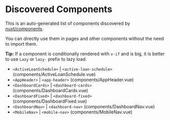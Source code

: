 # Discovered Components

This is an auto-generated list of components discovered by [nuxt/components](https://github.com/nuxt/components).

You can directly use them in pages and other components without the need to import them.

**Tip:** If a component is conditionally rendered with `v-if` and is big, it is better to use `Lazy` or `lazy-` prefix to lazy load.

- `<ActiveLoanSchedule>` | `<active-loan-schedule>` (components/ActiveLoanSchedule.vue)
- `<AppHeader>` | `<app-header>` (components/AppHeader.vue)
- `<DashboardCards>` | `<dashboard-cards>` (components/DashboardCards.vue)
- `<DashboardFixed>` | `<dashboard-fixed>` (components/DashboardFixed.vue)
- `<DashboardNav>` | `<dashboard-nav>` (components/DashboardNav.vue)
- `<MobileNav>` | `<mobile-nav>` (components/MobileNav.vue)
